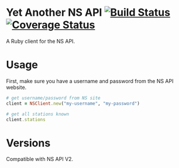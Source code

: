 Yet Another NS API [![Build Status](https://travis-ci.org/stefanhendriks/ns-api.png?branch=master)](https://travis-ci.org/stefanhendriks/ns-api) [![Coverage Status](https://coveralls.io/repos/stefanhendriks/ns-api/badge.png)](https://coveralls.io/r/stefanhendriks/ns-api)
==================
A Ruby client for the NS API.



Usage
=====
First, make sure you have a username and password from the NS API website.
```ruby
# get username/password from NS site
client = NSClient.new("my-username", "my-password")

# get all stations known
client.stations
```

Versions
========
Compatible with NS API V2.